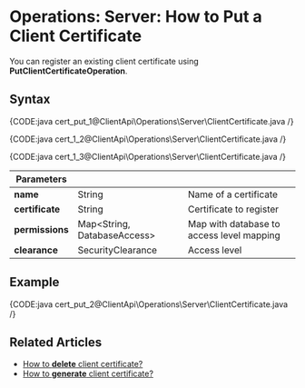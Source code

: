 # Operations: Server: How to Put a Client Certificate

You can register an existing client certificate using **PutClientCertificateOperation**. 

## Syntax

{CODE:java cert_put_1@ClientApi\Operations\Server\ClientCertificate.java /}

{CODE:java cert_1_2@ClientApi\Operations\Server\ClientCertificate.java /}

{CODE:java cert_1_3@ClientApi\Operations\Server\ClientCertificate.java /}


| Parameters | | |
| ------------- | ------------- | ----- |
| **name** | String | Name of a certificate |
| **certificate** | String | Certificate to register |
| **permissions** | Map&lt;String, DatabaseAccess&gt; | Map with database to access level mapping |
| **clearance** | SecurityClearance | Access level |

## Example

{CODE:java cert_put_2@ClientApi\Operations\Server\ClientCertificate.java /}

## Related Articles

- [How to **delete** client certificate?](../../../../client-api/operations/server-wide/certificates/delete-certificate) 
- [How to **generate** client certificate?](../../../../client-api/operations/server-wide/certificates/create-client-certificate) 

